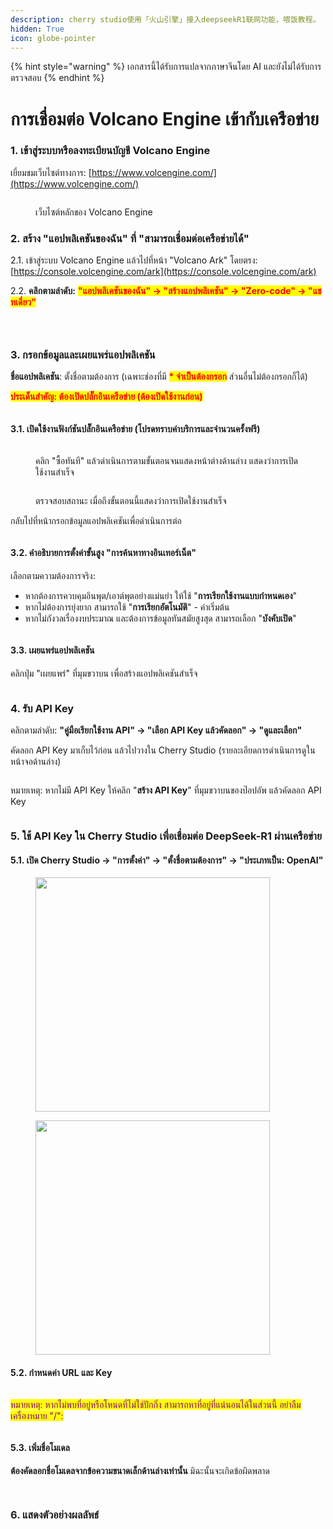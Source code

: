 ```yaml
---
description: cherry studio使用「火山引擎」接入deepseekR1联网功能，喂饭教程。
hidden: True
icon: globe-pointer
---
```


{% hint style="warning" %}
เอกสารนี้ได้รับการแปลจากภาษาจีนโดย AI และยังไม่ได้รับการตรวจสอบ
{% endhint %}

# การเชื่อมต่อ Volcano Engine เข้ากับเครือข่าย

### 1. เข้าสู่ระบบหรือลงทะเบียนบัญชี Volcano Engine <a href="#rclz7" id="rclz7"></a>

เยี่ยมชมเว็บไซต์ทางการ: [https://www.volcengine.com/](https://www.volcengine.com/)

<figure><img src="../.gitbook/assets/image (51).png" alt=""><figcaption><p>เว็บไซต์หลักของ Volcano Engine</p></figcaption></figure>

### 2. สร้าง "แอปพลิเคชันของฉัน" ที่ "สามารถเชื่อมต่อเครือข่ายได้" <a href="#gvzaa" id="gvzaa"></a>

2.1. เข้าสู่ระบบ Volcano Engine แล้วไปที่หน้า "Volcano Ark" โดยตรง: [https://console.volcengine.com/ark](https://console.volcengine.com/ark)

2.2. **คลิกตามลำดับ:** <mark style="color:red;">**"แอปพลิเคชันของฉัน" → "สร้างแอปพลิเคชัน" → "Zero-code" → "แชทเดี่ยว"**</mark>

<figure><img src="../.gitbook/assets/image (53).png" alt=""><figcaption></figcaption></figure>

<figure><img src="../.gitbook/assets/image (54).png" alt=""><figcaption></figcaption></figure>

<figure><img src="../.gitbook/assets/image (71).png" alt=""><figcaption></figcaption></figure>

### 3. กรอกข้อมูลและเผยแพร่แอปพลิเคชัน <a href="#zzdfe" id="zzdfe"></a>

**ชื่อแอปพลิเคชัน**: ตั้งชื่อตามต้องการ (เฉพาะช่องที่มี <mark style="color:red;">**\* จำเป็นต้องกรอก**</mark> ส่วนอื่นไม่ต้องกรอกก็ได้)

<mark style="color:red;">**ประเด็นสำคัญ: ต้องเปิดปลั๊กอินเครือข่าย (ต้องเปิดใช้งานก่อน)**</mark>

<figure><img src="../.gitbook/assets/image (56).png" alt=""><figcaption></figcaption></figure>

#### 3.1. เปิดใช้งานฟังก์ชันปลั๊กอินเครือข่าย (โปรดทราบค่าบริการและจำนวนครั้งฟรี) <a href="#mwn38" id="mwn38"></a>

<figure><img src="../.gitbook/assets/image (57).png" alt=""><figcaption><p>คลิก "ซื้อทันที" แล้วดำเนินการตามขั้นตอนจนแสดงหน้าต่างด้านล่าง แสดงว่าการเปิดใช้งานสำเร็จ</p></figcaption></figure>

<figure><img src="../.gitbook/assets/image (58).png" alt=""><figcaption><p>ตรวจสอบสถานะ เมื่อถึงขั้นตอนนี้แสดงว่าการเปิดใช้งานสำเร็จ</p></figcaption></figure>

กลับไปที่หน้ากรอกข้อมูลแอปพลิเคชันเพื่อดำเนินการต่อ

<figure><img src="../.gitbook/assets/image (59).png" alt=""><figcaption></figcaption></figure>

#### 3.2. คำอธิบายการตั้งค่าขั้นสูง "การค้นหาทางอินเทอร์เน็ต" <a href="#sp6uz" id="sp6uz"></a>

เลือกตามความต้องการจริง:

* หากต้องการควบคุมอินพุต/เอาต์พุตอย่างแม่นยำ ให้ใช้ "**การเรียกใช้งานแบบกำหนดเอง**"
* หากไม่ต้องการยุ่งยาก สามารถใช้ "**การเรียกอัตโนมัติ**" - ค่าเริ่มต้น
* หากไม่กังวลเรื่องงบประมาณ และต้องการข้อมูลทันสมัยสูงสุด สามารถเลือก "**บังคับเปิด**"

<figure><img src="../.gitbook/assets/image (60).png" alt=""><figcaption></figcaption></figure>

#### 3.3. เผยแพร่แอปพลิเคชัน <a href="#fe1gf" id="fe1gf"></a>

คลิกปุ่ม "เผยแพร่" ที่มุมขวาบน เพื่อสร้างแอปพลิเคชันสำเร็จ

<figure><img src="../.gitbook/assets/image (61).png" alt=""><figcaption></figcaption></figure>

### 4. รับ API Key <a href="#jtqlu" id="jtqlu"></a>

คลิกตามลำดับ: **"คู่มือเรียกใช้งาน API" → "เลือก API Key แล้วคัดลอก" → "ดูและเลือก"**

คัดลอก API Key มาเก็บไว้ก่อน แล้วไปวางใน Cherry Studio (รายละเอียดการดำเนินการดูในหน้าจอด้านล่าง)

<figure><img src="../.gitbook/assets/image (62).png" alt=""><figcaption></figcaption></figure>

หมายเหตุ: หากไม่มี API Key ให้คลิก "**สร้าง API Key**" ที่มุมขวาบนของป๊อปอัพ แล้วคัดลอก API Key

<figure><img src="../.gitbook/assets/image (63).png" alt=""><figcaption></figcaption></figure>

### 5. ใช้ API Key ใน Cherry Studio เพื่อเชื่อมต่อ DeepSeek-R1 ผ่านเครือข่าย <a href="#lrefj" id="lrefj"></a>

#### 5.1. เปิด Cherry Studio → "การตั้งค่า" → "ตั้งชื่อตามต้องการ" → "ประเภทเป็น: OpenAI" <a href="#dvrbv" id="dvrbv"></a>

<figure><img src="../.gitbook/assets/image (64).png" alt="" width="375"><figcaption></figcaption></figure>

<figure><img src="../.gitbook/assets/image (65).png" alt="" width="375"><figcaption></figcaption></figure>

#### 5.2. กำหนดค่า URL และ Key <a href="#mt8y0" id="mt8y0"></a>

<figure><img src="../.gitbook/assets/image (66).png" alt=""><figcaption></figcaption></figure>

<mark style="color:purple;">หมายเหตุ: หากไม่พบที่อยู่หรือโหนดที่ไม่ใช่ปักกิ่ง สามารถหาที่อยู่ที่แน่นอนได้ในส่วนนี้ อย่าลืมเครื่องหมาย "/":</mark>

<figure><img src="../.gitbook/assets/image (67).png" alt=""><figcaption></figcaption></figure>

#### 5.3. เพิ่มชื่อโมเดล <a href="#qmh3i" id="qmh3i"></a>

**ต้องคัดลอกชื่อโมเดลจากข้อความขนาดเล็กด้านล่างเท่านั้น** มิฉะนั้นจะเกิดข้อผิดพลาด

<figure><img src="../.gitbook/assets/image (68).png" alt=""><figcaption></figcaption></figure>

<figure><img src="../.gitbook/assets/image (69).png" alt=""><figcaption></figcaption></figure>

### 6. แสดงตัวอย่างผลลัพธ์ <a href="#peb2p" id="peb2p"></a>

<figure><img src="../.gitbook/assets/image (70).png" alt=""><figcaption></figcaption></figure>